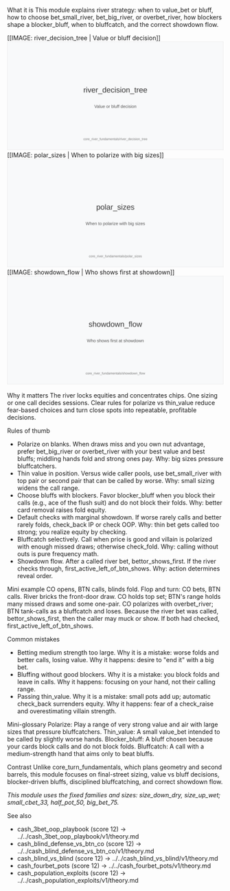 
What it is
This module explains river strategy: when to value_bet or bluff, how to choose bet_small_river, bet_big_river, or overbet_river, how blockers shape a blocker_bluff, when to bluffcatch, and the correct showdown flow.

[[IMAGE: river_decision_tree | Value or bluff decision]]
![Value or bluff decision](images/river_decision_tree.svg)
[[IMAGE: polar_sizes | When to polarize with big sizes]]
![When to polarize with big sizes](images/polar_sizes.svg)
[[IMAGE: showdown_flow | Who shows first at showdown]]
![Who shows first at showdown](images/showdown_flow.svg)

Why it matters
The river locks equities and concentrates chips. One sizing or one call decides sessions. Clear rules for polarize vs thin_value reduce fear-based choices and turn close spots into repeatable, profitable decisions.

Rules of thumb
- Polarize on blanks. When draws miss and you own nut advantage, prefer bet_big_river or overbet_river with your best value and best bluffs; middling hands fold and strong ones pay. Why: big sizes pressure bluffcatchers.
- Thin value in position. Versus wide caller pools, use bet_small_river with top pair or second pair that can be called by worse. Why: small sizing widens the call range.
- Choose bluffs with blockers. Favor blocker_bluff when you block their calls (e.g., ace of the flush suit) and do not block their folds. Why: better card removal raises fold equity.
- Default checks with marginal showdown. If worse rarely calls and better rarely folds, check_back IP or check OOP. Why: thin bet gets called too strong; you realize equity by checking.
- Bluffcatch selectively. Call when price is good and villain is polarized with enough missed draws; otherwise check_fold. Why: calling without outs is pure frequency math.
- Showdown flow. After a called river bet, bettor_shows_first. If the river checks through, first_active_left_of_btn_shows. Why: action determines reveal order.

Mini example
CO opens, BTN calls, blinds fold. Flop and turn: CO bets, BTN calls. River bricks the front-door draw. CO holds top set; BTN's range holds many missed draws and some one-pair. CO polarizes with overbet_river; BTN tank-calls as a bluffcatch and loses. Because the river bet was called, bettor_shows_first, then the caller may muck or show. If both had checked, first_active_left_of_btn_shows.

Common mistakes
- Betting medium strength too large. Why it is a mistake: worse folds and better calls, losing value. Why it happens: desire to "end it" with a big bet.
- Bluffing without good blockers. Why it is a mistake: you block folds and leave in calls. Why it happens: focusing on your hand, not their calling range.
- Passing thin_value. Why it is a mistake: small pots add up; automatic check_back surrenders equity. Why it happens: fear of a check_raise and overestimating villain strength.

Mini-glossary
Polarize: Play a range of very strong value and air with large sizes that pressure bluffcatchers.
Thin_value: A small value_bet intended to be called by slightly worse hands.
Blocker_bluff: A bluff chosen because your cards block calls and do not block folds.
Bluffcatch: A call with a medium-strength hand that aims only to beat bluffs.

Contrast
Unlike core_turn_fundamentals, which plans geometry and second barrels, this module focuses on final-street sizing, value vs bluff decisions, blocker-driven bluffs, disciplined bluffcatching, and correct showdown flow.

_This module uses the fixed families and sizes: size_down_dry, size_up_wet; small_cbet_33, half_pot_50, big_bet_75._

See also
- cash_3bet_oop_playbook (score 12) → ../../cash_3bet_oop_playbook/v1/theory.md
- cash_blind_defense_vs_btn_co (score 12) → ../../cash_blind_defense_vs_btn_co/v1/theory.md
- cash_blind_vs_blind (score 12) → ../../cash_blind_vs_blind/v1/theory.md
- cash_fourbet_pots (score 12) → ../../cash_fourbet_pots/v1/theory.md
- cash_population_exploits (score 12) → ../../cash_population_exploits/v1/theory.md